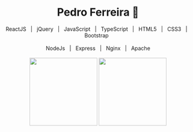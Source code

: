 # <div align="center">Pedro Ferreira 🪪</div>
<div align="center">ReactJS &nbsp; | &nbsp; jQuery &nbsp; | &nbsp; JavaScript &nbsp; | &nbsp; TypeScript &nbsp; | &nbsp; HTML5 &nbsp; | &nbsp; CSS3 &nbsp; | &nbsp; Bootstrap &nbsp;  <br/><br/> NodeJs &nbsp; | &nbsp; Express &nbsp; | &nbsp; Nginx &nbsp; | &nbsp; Apache<br/></div>
<br/>

<div align="center">
<a href="https://github.com/ferreirapedroo">
<a><img height="180em" src="https://github-readme-stats.vercel.app/api?username=ferreirapedroo&show_icons=true&theme=dracula&include_all_commits=true&count_private=true"/></a> <a><img height="180em" src="https://github-readme-stats.vercel.app/api/top-langs/?username=ferreirapedroo&layout=compact&langs_count=7&theme=dracula"/></a>
</div>

